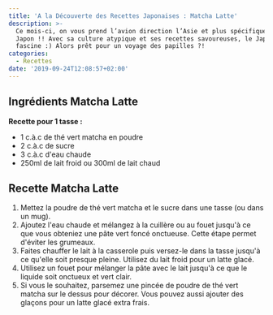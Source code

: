 ```yaml
---
title: 'A la Découverte des Recettes Japonaises : Matcha Latte'
description: >-
  Ce mois-ci, on vous prend l’avion direction l’Asie et plus spécifiquement le
  Japon !! Avec sa culture atypique et ses recettes savoureuses, le Japon
  fascine :) Alors prêt pour un voyage des papilles ?!
categories:
  - Recettes
date: '2019-09-24T12:08:57+02:00'
---
```

## Ingrédients Matcha Latte

**Recette pour 1 tasse :**

* 1 c.à.c de thé vert matcha en poudre
* 2 c.à.c de sucre
* 3 c.à.c d'eau chaude
* 250ml de lait froid ou 300ml de lait chaud



## Recette Matcha Latte

1. Mettez la poudre de thé vert matcha et le sucre dans une tasse (ou dans un mug).
2. Ajoutez l'eau chaude et mélangez à la cuillère ou au fouet jusqu'à ce que vous obteniez une pâte vert foncé onctueuse. Cette étape permet d'éviter les grumeaux.
3. Faites chauffer le lait à la casserole puis versez-le dans la tasse jusqu'à ce qu'elle soit presque pleine. Utilisez du lait froid pour un latte glacé.
4. Utilisez un fouet pour mélanger la pâte avec le lait jusqu'à ce que le liquide soit onctueux et vert clair.
5. Si vous le souhaitez, parsemez une pincée de poudre de thé vert matcha sur le dessus pour décorer. Vous pouvez aussi ajouter des glaçons pour un latte glacé extra frais.
